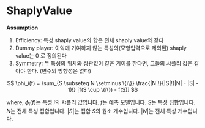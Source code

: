 # ShaplyValue

__Assumption__  
1. Efficiency: 특성 shaply value의 합은 전체 shaply value와 같다
2. Dummy player: 이익에 기여하지 않는 특성의(모형입력으로 제외된) shaply value는 0 로 정의된다
3. Symmetry: 두 특성의 위치와 상관없이 같은 기여를 한다면, 그들의 샤플리 값은 같아야 한다. (변수의 방향성은 없다)

$$
\phi_i(f) = \sum_{S \subseteq N \setminus \{i\}} \frac{|N|!}{|S|!(|N| - |S| - 1)!} [f(S \cup \{i\}) - f(S)]
$$

where,
$\phi_i(f)$는 특성 $i$의 샤플리 값입니다.
$f$는 예측 모델입니다.
$S$는 특성 집합입니다.
$N$는 전체 특성 집합입니다.
$|S|$는 집합 $S$의 원소 개수입니다.
$|N|$는 전체 특성 개수입니다.
